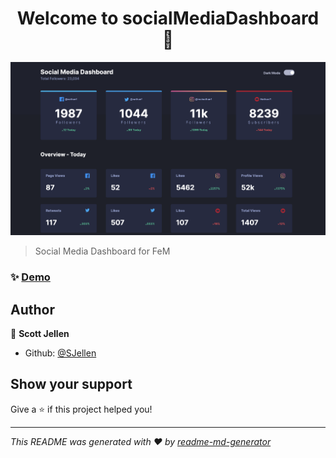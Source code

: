 <h1 align="center">Welcome to socialMediaDashboard 👋</h1>

![screenshot](https://github.com/SJellen/socialMediaDashboard/blob/master/ScreenShot.png)
<p>
</p>

> Social Media Dashboard for FeM

### ✨ [Demo](https://social-media-dashboard-two.now.sh/)

## Author

👤 **Scott Jellen**

* Github: [@SJellen](https://github.com/SJellen)

## Show your support

Give a ⭐️ if this project helped you!

***
_This README was generated with ❤️ by [readme-md-generator](https://github.com/kefranabg/readme-md-generator)_